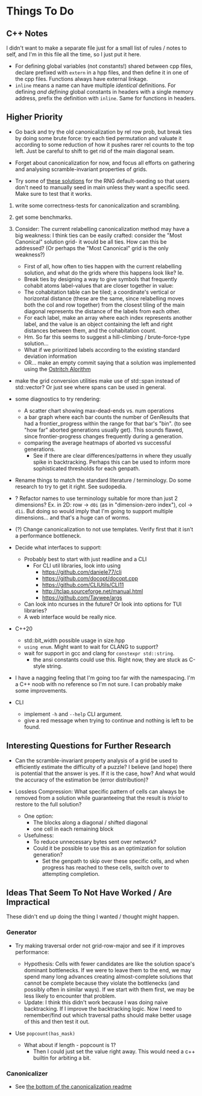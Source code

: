# Things To Do

## C++ Notes

I didn't want to make a separate file just for a small list of rules / notes to self, and I'm in this file all the time, so I just put it here.

- For defining global variables (not constants!) shared between cpp files, declare prefixed with `extern` in a hpp files, and then define it in one of the cpp files. Functions always have external linkage.
- `inline` means a name can have multiple _identical_ definitions. For defining _and defining_ global constants in headers with a single memory address, prefix the definition with `inline`. Same for functions in headers.

## Higher Priority

- Go back and try the old canonicalization by rel row prob, but break ties by doing some brute force: try each tied permutation and valuate it according to some reduction of how it pushes rarer rel counts to the top left. Just be careful to shift to get rid of the main diagonal seam.

- Forget about canonicalization for now, and focus all efforts on gathering and analysing scramble-invariant properties of grids.

- Try some of [these solutions](https://stackoverflow.com/questions/10897552/call-a-function-before-main) for the RNG default-seeding so that users don't need to manually seed in main unless they want a specific seed. Make sure to test that it works.

1. write some correctness-tests for canonicalization and scrambling.
1. get some benchmarks.

1. Consider: The current relabelling canonicalization method may have a big weakness: I think ties can be easily crafted: consider the "Most Canonical" solution grid- it would be all ties. How can this be addressed? (Or perhaps the "Most Canonical" grid is the only weakness?)
    - First of all, how often to ties happen with the current relabelling solution, and what do the grids where this happens look like? Ie. 
    - Break ties by designing a way to give symbols that frequently cohabit atoms label-values that are closer together in value:
    - The cohabitation table can be tiled; a coordinate's vertical or horizontal distance (these are the same, since relabelling moves both the col and row together) from the closest tiling of the main diagonal represents the distance of the labels from each other.
    - For each label, make an array where each index represents another label, and the value is an object containing the left and right distances between them, and the cohabitation count.
    - Hm. So far this seems to suggest a hill-climbing / brute-force-type solution...
    - What if we prioritized labels according to the existing standard deviation information
    - OR... make an empty commit saying that a solution was implemented using the [Ostritch Alorithm](https://en.wikipedia.org/wiki/Ostrich_algorithm)

- make the grid conversion utilities make use of std::span instead of std::vector? Or just see where spans can be used in general.

- some diagnostics to try rendering:
  - A scatter chart showing max-dead-ends vs. num operations
  - a bar graph where each bar counts the number of GenResults that had a frontier_progress within the range for that bar's "bin". (to see "how far" aborted generations usually get). This sounds flawed, since frontier-progress changes frequently during a generation.
  - comparing the average heatmaps of aborted vs successful generations.
    - See if there are clear differences/patterns in where they usually spike in backtracking. Perhaps this can be used to inform more sophisticated thresholds for each genpath.
- Rename things to match the standard literature / terminology. Do some research to try to get it right. See sudopedia.

- ? Refactor names to use terminology suitable for more than just 2 dimensions? Ex. in 2D: row -> `d0i` (as in "dimension-zero index"), col -> `d1i`. But doing so would imply that I'm going to support multiple dimensions... and that's a huge can of worms.

- (?) Change canonicalization to not use templates. Verify first that it isn't a performance bottleneck.
- Decide what interfaces to support:
  - Probably best to start with just readline and a CLI
    - For CLI util libraries, look into using
      - https://github.com/daniele77/cli
      - https://github.com/docopt/docopt.cpp
      - https://github.com/CLIUtils/CLI11
      - http://tclap.sourceforge.net/manual.html
      - https://github.com/Taywee/args
  - Can look into ncurses in the future? Or look into options for TUI libraries?
  - A web interface would be really nice.
- C++20
  - std::bit_width possible usage in size.hpp
  - `using enum`. Might want to wait for CLANG to support?
  - wait for support in gcc and clang for `constexpr std::string`.
    - the ansi constants could use this. Right now, they are stuck as C-style string.
- I have a nagging feeling that I'm going too far with the namespacing. I'm a C++ noob with no reference so I'm not sure. I can probably make some improvements.
- CLI
  - implement `-h` and `--help` CLI argument.
  - give a red message when trying to continue and nothing is left to be found.

## Interesting Questions for Further Research

- Can the scramble-invariant property analysis of a grid be used to efficiently estimate the difficulty of a puzzle? I believe (and hope) there is potential that the answer is yes. If it is the case, how? And what would the accuracy of the estimation be (error distribution)?

- Lossless Compression: What specific pattern of cells can always be removed from a solution while guaranteeing that the result is _trivial_ to restore to the full solution?
  - One option:
    - The blocks along a diagonal / shifted diagonal
    - one cell in each remaining block
  - Usefulness:
    - To reduce unnecessary bytes sent over network?
    - Could it be possible to use this as an optimization for solution generation?
      - Set the genpath to skip over these specific cells, and when progress has reached to these cells, switch over to attempting completion.

## Ideas That Seem To Not Have Worked / Are Impractical

These didn't end up doing the thing I wanted / thought might happen.

### Generator

- Try making traversal order not grid-row-major and see if it improves performance:
  - Hypothesis: Cells with fewer candidates are like the solution space's dominant bottlenecks. If we were to leave them to the end, we may spend many long advances creating almost-complete solutions that cannot be complete because they violate the bottlenecks (and possibly often in similar ways). If we start with them first, we may be less likely to encounter that problem.
  - Update: I think this didn't work because I was doing naive backtracking. If I improve the backtracking logic. Now I need to remember/find out which traversal paths should make better usage of this and then test it out.

- Use `popcount(has_mask)`
  - What about if length - popcount is 1?
    - Then I could just set the value right away. This would need a c++ builtin for arbiting a bit.

### Canonicalizer

- See [the bottom of the canonicalization readme](./src/solvent_lib/equiv/readme.md)